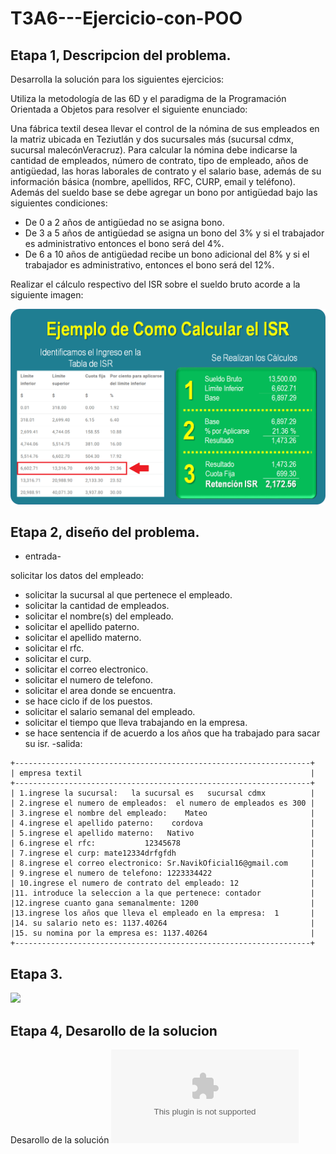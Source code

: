 # T3A6---Ejercicio-con-POO

## Etapa 1, Descripcion del problema.
Desarrolla la solución para los siguientes ejercicios:

Utiliza la metodología de las 6D y el paradigma de la Programación Orientada a Objetos para resolver el siguiente enunciado:

Una fábrica textil desea llevar el control de la nómina de sus empleados en la matriz ubicada en Teziutlán y dos sucursales más (sucursal cdmx, sucursal malecónVeracruz). Para calcular la nómina debe indicarse la cantidad de empleados, número de contrato, tipo de empleado, años de antigüedad, las horas laborales de contrato y el salario base, además de su información básica (nombre, apellidos, RFC, CURP, email y teléfono).
Además del sueldo base se debe agregar un bono por antigüedad bajo las siguientes condiciones:
* De 0 a 2 años de antigüedad no se asigna bono.
* De 3 a 5 años de antigüedad se asigna un bono del 3% y si el trabajador es administrativo entonces el bono será del 4%.
* De 6 a 10 años de antigüedad recibe un bono adicional del 8% y si el trabajador es administrativo, entonces el bono será del 12%.

Realizar el cálculo respectivo del ISR sobre el sueldo bruto acorde a la siguiente imagen:

![](https://github.com/Matshota16/T3A6---Ejercicio-con-POO/blob/8fca7d976f52216f0b773c0e41d60244961b016d/Ejemplo-de-Como-Calcular-el-ISR.png)

## Etapa 2, diseño del problema.

* entrada-

solicitar los datos del empleado:
* solicitar la sucursal al que pertenece el empleado.
* solicitar la cantidad de empleados.
* solicitar el nombre(s) del empleado.
* solicitar el apellido paterno.
* solicitar el apellido materno.
* solicitar el rfc.
* solicitar el curp.
* solicitar el correo electronico.
* solicitar el numero de telefono.
* solicitar el area donde se encuentra.
* se hace ciclo if de los puestos.
* solicitar el salario semanal del empleado.
* solicitar el tiempo que lleva trabajando en la empresa.
* se hace sentencia if de acuerdo a los años que ha trabajado para sacar su isr.
-salida:


~~~~~
+------------------------------------------------------------------+
| empresa textil                                                   |
+------------------------------------------------------------------+
| 1.ingrese la sucursal:   la sucursal es   sucursal cdmx          |
| 2.ingrese el numero de empleados:  el numero de empleados es 300 |
| 3.ingrese el nombre del empleado:    Mateo                       |
| 4.ingrese el apellido paterno:    cordova                        |
| 5.ingrese el apellido materno:   Nativo                          |
| 6.ingrese el rfc:           12345678                             |
| 7.ingrese el curp: mate12334drfgfdh                              |
| 8.ingrese el correo electronico: Sr.NavikOficial16@gmail.com     |
| 9.ingrese el numero de telefono: 1223334422                      |
| 10.ingrese el numero de contrato del empleado: 12                |
|11. introduce la seleccion a la que pertenece: contador           |
|12.ingrese cuanto gana semanalmente: 1200                         |
|13.ingrese los años que lleva el empleado en la empresa:  1       |
|14. su salario neto es: 1137.40264                                |
|15. su nomina por la empresa es: 1137.40264                       |
+------------------------------------------------------------------+
~~~~~~~~

## Etapa 3.
  ![](https://github.com/Matshota16/T3A6---Ejercicio-con-POO/blob/3d5eb73df8f467c38bc336e532b6be259f2404cc/T3A6.png)
  
 ## Etapa 4, Desarollo de la solucion
Desarollo de la solución 
![](https://github.com/Matshota16/T3A6---Ejercicio-con-POO/blob/5404e6ad72d5066a528eac5dcd38c23a0c0fecbb/T3A6.zip)
